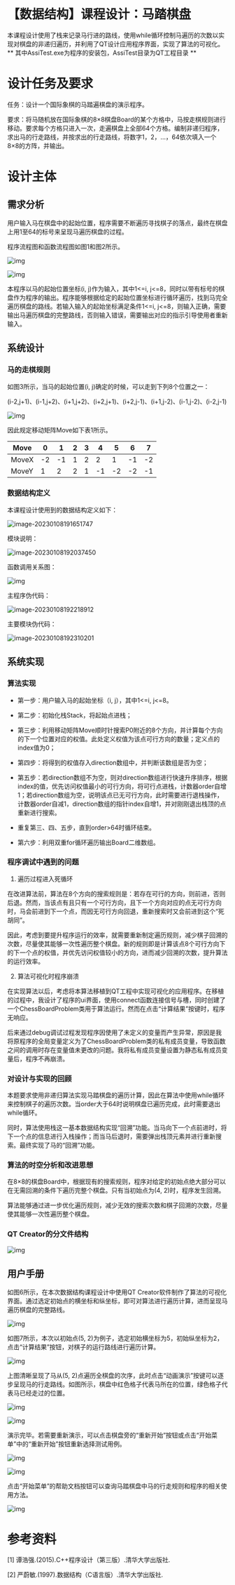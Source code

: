 # 【数据结构】课程设计：马踏棋盘

本课程设计使用了栈来记录马行进的路线，使用while循环控制马遍历的次数以实现对棋盘的非递归遍历，并利用了QT设计应用程序界面，实现了算法的可视化。
** 其中AssiTest.exe为程序的安装包，AssiTest目录为QT工程目录 **

# 设计任务及要求

任务：设计一个国际象棋的马踏遍棋盘的演示程序。

要求：将马随机放在国际象棋的8×8棋盘Board的某个方格中，马按走棋规则进行移动。要求每个方格只进入一次，走遍棋盘上全部64个方格。编制非递归程序，求出马的行走路线，并按求出的行走路线，将数字1，2，…，64依次填入一个8×8的方阵，并输出。

# 设计主体

## 需求分析

用户输入马在棋盘中的起始位置，程序需要不断遍历寻找棋子的落点，最终在棋盘上用1至64的标号来呈现马遍历棋盘的过程。

程序流程图和函数流程图如图1和图2所示。

![img](./images/wps1.jpg)

![img](./images/wps2.jpg)

本程序以马的起始位置坐标(i, j)作为输入，其中1<=i, j<=8，同时以带有标号的棋盘作为程序的输出。程序能够根据给定的起始位置坐标进行循环遍历，找到马完全遍历棋盘的路线。若输入输入的起始坐标满足条件1<=i, j<=8，则输入正确，需要输出马遍历棋盘的完整路线，否则输入错误，需要输出对应的指示引导使用者重新输入。



## 系统设计

### 马的走棋规则

如图3所示，当马的起始位置(i, j)确定的时候，可以走到下列8个位置之一：

(i-2,j+1)、(i-1,j+2)、(i+1,j+2)、(i+2,j+1)、(i+2,j-1)、(i+1,j-2)、(i-1,j-2)、(i-2,j-1)

![img](./images/wps3.jpg)

因此规定移动矩阵Move如下表1所示。

| Move  | 0    | 1    | 2    | 3    | 4    | 5    | 6    | 7    |
| ----- | ---- | ---- | ---- | ---- | ---- | ---- | ---- | ---- |
| MoveX | -2   | -1   | 1    | 2    | 2    | 1    | -1   | -2   |
| MoveY | 1    | 2    | 2    | 1    | -1   | -2   | -2   | -1   |

### 数据结构定义

本课程设计使用到的数据结构定义如下：

![image-20230108191651747](./images/a.png)

模块说明：

![image-20230108192037450](./images/b.png)

函数调用关系图：

![img](./images/wps4.jpg)

主程序伪代码：

![image-20230108192218912](./images/c.png)

主要模块伪代码：

![image-20230108192310201](./images/d.png)



## 系统实现

### 算法实现

* 第一步：用户输入马的起始坐标（i, j），其中1<=i, j<=8。

* 第二步：初始化栈Stack，将起始点进栈；

* 第三步：利用移动矩阵Move顺时针搜索P0附近的8个方向，并计算每个方向的下一个位置对应的权值。此处定义权值为该点可行方向的数量；定义点的index值为0；

* 第四步：将得到的权值存入direction数组中，并判断该数组是否为空；

* 第五步：若direction数组不为空，则对direction数组进行快速升序排序，根据index的值，优先访问权值最小的可行方向，将可行点进栈，计数器order自增1；若direction数组为空，说明该点已无可行方向，此时需要进行退栈操作，计数器order自减1，direction数组的指针index自增1，并对刚刚退出栈顶的点重新进行搜索。

* 重复第三、四、五步，直到order>64时循环结束。

* 第六步：利用双重for循环遍历输出Board二维数组。



### 程序调试中遇到的问题

1.  遍历过程进入死循环

在改进算法前，算法在8个方向的搜索规则是：若存在可行的方向，则前进，否则后退。然而，当该点有且只有一个可行方向，且下一个方向对应的点无可行方向时，马会前进到下一个点，而因无可行方向回退，重新搜索时又会前进到这个“死胡同”。

因此，考虑到要提升程序运行的效率，就需要重新制定遍历规则，减少棋子回溯的次数，尽量使其能够一次性遍历整个棋盘。新的规则即是计算该点8个可行方向下的下一个点的权值，并优先访问权值较小的方向，进而减少回溯的次数，提升算法的运行效率。

2. 算法可视化时程序崩溃

在实现算法以后，考虑将本算法移植到QT工程中实现可视化的应用程序。在移植的过程中，我设计了程序的ui界面，使用connect函数连接信号与槽，同时创建了一个ChessBoardProblem类用于算法运行。然而在点击“计算结果”按键时，程序无响应。

后来通过debug调试过程发现程序因使用了未定义的变量而产生异常，原因是我将原程序的全局变量定义为了ChessBoardProblem类的私有成员变量，导致函数之间的调用时存在变量值未更改的问题。我将私有成员变量设置为静态私有成员变量后，程序不再崩溃。

### 对设计与实现的回顾

本题要求使用非递归算法实现马踏棋盘的遍历计算，因此在算法中使用while循环来控制棋子的遍历次数。当order大于64时说明棋盘已遍历完成，此时需要退出while循环。

同时，算法使用栈这一基本数据结构实现“回溯”功能。当马向下一个点前进时，将下一个点的信息进行入栈操作；而当马后退时，需要弹出栈顶元素并进行重新搜索。最终实现了马的“回溯”功能。

### 算法的时空分析和改进思想

在8×8的棋盘Board中，根据现有的搜索规则，程序对给定的初始点绝大部分可以在无需回溯的条件下遍历完整个棋盘。只有当初始点为(4, 2)时，程序发生回溯。

算法能够通过进一步优化遍历规则，减少无效的搜索次数和棋子回溯的次数，尽量使其能够一次性遍历整个棋盘。

### QT Creator的分文件结构

![img](./images/wps5.jpg)

## 用户手册

如图6所示，在本次数据结构课程设计中使用QT Creator软件制作了算法的可视化界面。通过选定初始点的横坐标和纵坐标，即可对算法进行遍历计算，进而呈现马遍历棋盘的完整路线。

![img](./images/wps6.jpg)

如图7所示，本次以初始点(5, 2)为例子，选定初始横坐标为5，初始纵坐标为2，点击“计算结果”按钮，对棋子的运行路线进行遍历计算。

![img](./images/wps7.jpg)

上图清晰呈现了马从(5, 2)点遍历全棋盘的次序，此时点击“动画演示”按键可以逐步呈现马的行走路线。如图所示，棋盘中红色格子代表马所在的位置，绿色格子代表马已经走过的位置。

![img](./images/wps8.jpg)

![img](./images/wps9.jpg)

演示完毕。若需要重新演示，可以点击棋盘旁的“重新开始”按钮或点击“开始菜单”中的“重新开始”按钮重新选择测试用例。

![img](./images/wps10.jpg)

![img](./images/wps11.jpg)

点击“开始菜单”的帮助文档按钮可以查询马踏棋盘中马的行走规则和程序的相关使用方法。

![img](./images/wps12.jpg)

# **参考资料**

[1] 谭浩强.(2015).C++程序设计（第三版）.清华大学出版社.

[2] 严蔚敏.(1997).数据结构（C语言版）.清华大学出版社.
